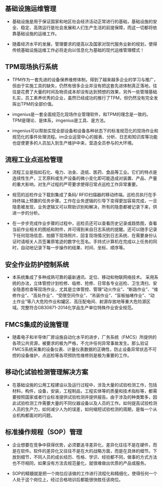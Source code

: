 ## 基础设施运维管理

* 基础设施是用于保证国家和地区社会经济活动正常进行的基础，基础设施的安全、稳定、高效运行是社会发展和人们生产生活的前提保障，而这一切都将依靠基础设施的运维工作。

* 随着经济水平的发展，管理要求的提高以及国家对现代服务业新的规划，使得传统基础设施运维工作必将走向以信息化为基础的现代运维管理模式！

## TPM现场执行系统

* TPM作为一套先进的设备保养维修体制，得到了越来越多企业的学习与推广，但由于实施工具的缺失，仍然有很多企业并没有把这套先进体制真正落地，往往是花费了大量的时间及物资成本却没有达到预想的效果，另外一些管理基础扎实，员工素养优秀的企业，虽然已经成功的推行了TPM，但仍然没有完全发挥出TPM的全部价值。

* imgenius是一套全面规范化现场作业管理软件，和TPM的理念是一致的。TPM是理论、是体系，imgenius是工具、是方法。

* imgenius可以帮助实现全部设备和设备各种状态下的标准规范化的现场作业和规范化的事件处理流程。im企业运营中心的报表、分析、日志和知识库等功能也促使更多的人员加入到生产维护中来，营造全员参与的大环境。

## 流程工业点巡检管理

* 流程工业是指如石化、电力、冶金、造纸、医药、食品等工业。它们的特点是连续性生产，工艺原料或生产设备的微小变化即可能造成对装置、产品、产量的重大影响，对生产过程的严苛要求使得日常点巡检工作异常重要。

* 规范的巡检作业下载到集成了条码/ RFID扫描器的移动终端。巡检员执行在手持终端上预置的任务步骤。工作在业务逻辑的引导下变得更加容易完成，一旦隐患被发现，业务逻辑又可以帮助识别和解决，所有的隐患都被记录下来，供进一步的分析。

* 在一步步完成作业步骤的过程中，巡检员还可以查看历史记录或趋势图，查看当前作业相关的图纸和附件，并可得到来自日志系统的提醒。还可以随手记录下任何现场信息、拍摄下现场照片、回复现场情况到日志系统、在需要身份认证时请相关人员签署原笔迹的数字化签名。手持式计算机在完成以上任务的同时，自动地记录下每一步操作的结果、时间、坐标、顺序等。

## 安全作业防护控制系统

* 本系统集成了多种成熟可靠的最新通讯、定位、移动和物联网络技术。 采用系统的办法，立体管控计划检修、临修、抢修、日常各专业巡检、卫生清扫、安全隐患检查等现场作业，尤其是立体管控、管理“动火作业”、“断路作业”、“维修作业”、“高处作业”、“受限空间作业”、“吊装作业”、“盲板抽堵作业”、“动土作业”等八大危险作业和罐区、高压配电间、射源存放地等重大危险源区域。完整符合GB30871-2014化学品生产单位特殊作业安全规范。

## FMCS集成的设施管理

* 随着电子和半导体厂房设施自动化水平的进步，厂务系统（FMCS）所提供的各项公共资源，被要求的极为严格，不允许任何异常事故发生。那么验证FMCS系统采集的设备仪表、计量仪表数据的正确性，防止设备异常状态不可控的设备维护，点巡检等各项预防性维修则是极为重要的工作。

## 移动化试验检测管理解决方案

* 在基础设施的公用工程建设以及运行过程中，涉及大量的试验检测工作，包括材料，构件，设备，安装，工程制品，工程实体等的质量和技术指标等，都需要按照国家或者行业标准提供试验检测并提供报告。由于涉及的种类繁多，因此试验检测工作需要大量的不同仪器设备以及人员的工作。如何提高试验检测人员的生产力，如何减少人为的误差，如何缩短试验检测的周期，是每一个从业机构都面对的问题。

## 标准操作规程（SOP）管理

* 企业想要在竞争中获得优势，必须要追寻差异化，差异化往往不是在硬件，而是在软件。软件的差异化又往往不是在大的战略方面，而是在具体的细节。下放到细节，不同人员的成长经历、性格、学识、经验都不同，做事的方式方法也不尽相同，如果没有方法去规范量化，就很难做出优质的产品或服务。

* SOP的精髓就是把一个岗位应该做的工作进行流程化和精细化，使得任何一个人处于这个岗位上，经过合格培训后都能很快胜任该岗位。